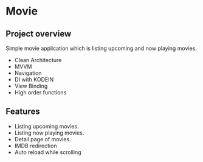 # Movie

## Project overview
Simple movie application which is listing upcoming and now playing movies.
- Clean Architecture
- MVVM
- Navigation
- DI with KODEIN
- View Binding
- High order functions
## Features
- Listing upcoming movies.
- Listing now playing movies.
- Detail page of movies.
- IMDB redirection
- Auto reload while scrolling
